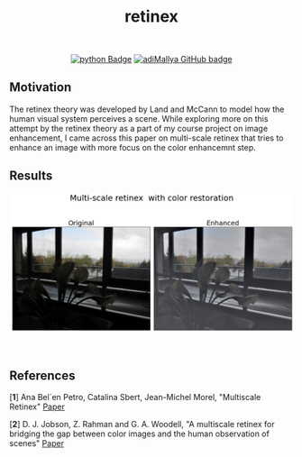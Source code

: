 <h1 align="center">retinex</h1></br>

<p align="center">
    <a href="#"><img alt="python Badge" src="https://img.shields.io/badge/Made%20with-Python-1f425f.svg"/></a>
    <a href="https://github.com/adiMallya"><img alt="adiMallya GitHub badge" src="https://badgen.net/badge/GitHub/adiMallya?icon=github&color=24292e"/></a>
</p>


## Motivation

The retinex theory was developed by Land and McCann to model how the human visual system perceives a scene. While exploring more on this attempt by the retinex theory as a part of my course project on image enhancement, I came across this paper on multi-scale retinex that tries to enhance an image with more focus on the color enhancemnt step.

## Results

<p align="center">
<img src="assets/output.png" alt="output"></img>
</p><br>

## References

[**1**] Ana Bel´en Petro, Catalina Sbert, Jean-Michel Morel, "Multiscale Retinex" [Paper](https://www.researchgate.net/publication/272643640_Multiscale_Retinex)

[**2**] D. J. Jobson, Z. Rahman and G. A. Woodell, "A multiscale retinex for bridging the gap between color images and the human observation of scenes" [Paper](https://ieeexplore.ieee.org/document/597272/authors#authors)